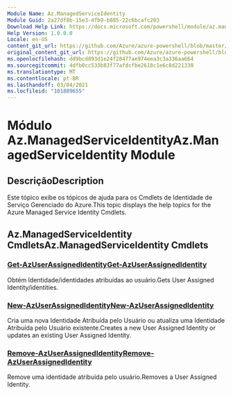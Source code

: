 ```yaml
---
Module Name: Az.ManagedServiceIdentity
Module Guid: 2a27df8b-15e3-4fb9-b885-22c6bcafc203
Download Help Link: https://docs.microsoft.com/powershell/module/az.managedserviceidentity
Help Version: 1.0.0.0
Locale: en-US
content_git_url: https://github.com/Azure/azure-powershell/blob/master/src/ManagedServiceIdentity/ManagedServiceIdentity/help/Az.ManagedServiceIdentity.md
original_content_git_url: https://github.com/Azure/azure-powershell/blob/master/src/ManagedServiceIdentity/ManagedServiceIdentity/help/Az.ManagedServiceIdentity.md
ms.openlocfilehash: dd9bcd893d1e24f28477ae974eea3c3a336aa664
ms.sourcegitcommit: 4dfb0cc533b83f77afdcfbe2618c1e6c8d221330
ms.translationtype: MT
ms.contentlocale: pt-BR
ms.lasthandoff: 03/04/2021
ms.locfileid: "101889655"
---
```

# <span data-ttu-id="65eb3-101">Módulo Az.ManagedServiceIdentity</span><span class="sxs-lookup"><span data-stu-id="65eb3-101">Az.ManagedServiceIdentity Module</span></span>
## <span data-ttu-id="65eb3-102">Descrição</span><span class="sxs-lookup"><span data-stu-id="65eb3-102">Description</span></span>
<span data-ttu-id="65eb3-103">Este tópico exibe os tópicos de ajuda para os Cmdlets de Identidade de Serviço Gerenciado do Azure.</span><span class="sxs-lookup"><span data-stu-id="65eb3-103">This topic displays the help topics for the Azure Managed Service Identity Cmdlets.</span></span>

## <span data-ttu-id="65eb3-104">Az.ManagedServiceIdentity Cmdlets</span><span class="sxs-lookup"><span data-stu-id="65eb3-104">Az.ManagedServiceIdentity Cmdlets</span></span>
### [<span data-ttu-id="65eb3-105">Get-AzUserAssignedIdentity</span><span class="sxs-lookup"><span data-stu-id="65eb3-105">Get-AzUserAssignedIdentity</span></span>](Get-AzUserAssignedIdentity.md)
<span data-ttu-id="65eb3-106">Obtém Identidade/identidades atribuídas ao usuário.</span><span class="sxs-lookup"><span data-stu-id="65eb3-106">Gets User Assigned Identity/identities.</span></span>

### [<span data-ttu-id="65eb3-107">New-AzUserAssignedIdentity</span><span class="sxs-lookup"><span data-stu-id="65eb3-107">New-AzUserAssignedIdentity</span></span>](New-AzUserAssignedIdentity.md)
<span data-ttu-id="65eb3-108">Cria uma nova Identidade Atribuída pelo Usuário ou atualiza uma Identidade Atribuída pelo Usuário existente.</span><span class="sxs-lookup"><span data-stu-id="65eb3-108">Creates a new User Assigned Identity or updates an existing User Assigned Identity.</span></span>

### [<span data-ttu-id="65eb3-109">Remove-AzUserAssignedIdentity</span><span class="sxs-lookup"><span data-stu-id="65eb3-109">Remove-AzUserAssignedIdentity</span></span>](Remove-AzUserAssignedIdentity.md)
<span data-ttu-id="65eb3-110">Remove uma identidade atribuída pelo usuário.</span><span class="sxs-lookup"><span data-stu-id="65eb3-110">Removes a User Assigned Identity.</span></span>

